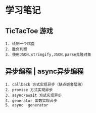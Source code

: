 # 学习笔记

## TicTacToe 游戏
    1. 绘制一个棋盘
    2. 胜负判断
    3. 使用JSON.stringify,JSON.parse克隆对象

## 异步编程 | async异步编程
    1. callback 方式实现异步（缺点嵌套层级）
    2. promise 方式实现异步
    3. async/await 方式实现异步
    4. generator 函数实现异步
    5. async  generator
